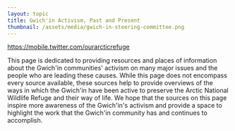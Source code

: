 ```yaml
---
layout: topic
title: Gwich'in Activism, Past and Present
thumbnail: /assets/media/gwich-in-steering-committee.png
---
```

https://mobile.twitter.com/ourarcticrefuge

This page is dedicated to providing resources and places of information about the Gwich'in communities' activism on many major issues and the people who are leading these causes. While this page does not encompass every source available, these sources help to provide overviews of the ways in which the Gwich'in have been active to preserve the Arctic National Wildlife Refuge and their way of life. We hope that the sources on this page inspire more awareness of the Gwich'in's activism and provide a space to highlight the work that the Gwich'in community has and continues to accomplish.